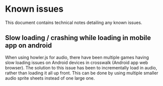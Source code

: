 # Known issues

This document contains technical notes detailing any known issues.

## Slow loading / crashing while loading in mobile app on android

When using howler.js for audio, there have been multiple games having slow loading issues on Android devices in crosswalk (Android app web browser). The solution to this issue has been to incrementally load in audio, rather than loading it all up front. This can be done by using multiple smaller audio sprite sheets instead of one large one.